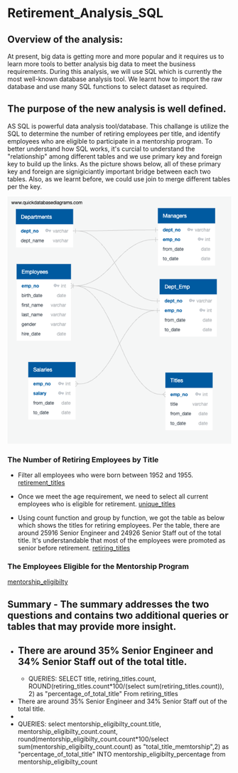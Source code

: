 # Retirement_Analysis_SQL

## Overview of the analysis:
At present, big data is getting more and more popular and it requires us to learn more tools to better analysis big data to meet the business requirements. During this analysis, we will use SQL which is currently the most well-known database analysis tool. We learnt how to import the raw database and use many SQL functions to select dataset as required. 

## The purpose of the new analysis is well defined. 
AS SQL is powerful data analysis tool/database. This challange is utilize the SQL to determine the number of retiring employees per title, and identify employees who are eligible to participate in a mentorship program. To better understand how SQL works, it's curcial to understand the "relationship" among different tables and we use primary key and foreign key to build up the links. As the picture shows below, all of these primary key and foreign are signigiciantly important bridge between each two tables. Also, as we learnt before, we could use join to merge different tables per the key.

![QuickDBD-export](QuickDBD-export.png)

### The Number of Retiring Employees by Title 
- Filter all employees who were born between 1952 and 1955.
[retirement_titles](Pewlett-Hackard-Analysis/retirement_titles.csv)

- Once we meet the age requirement, we need to select all current employees who is eligible for retirement.
[unique_titles](Pewlett-Hackard-Analysis/unique_titles.csv)

- Using count function and group by function, we got the table as below which shows the titles for retiring employees. Per the table, there are around 25916 Senior Engineer and 24926 Senior Staff out of the total title. It's understandable that most of the employees were promoted as senior before retirement.
[retiring_titles](Pewlett-Hackard-Analysis/retiring_titles.csv)

### The Employees Eligible for the Mentorship Program
[mentorship_eligibilty](Pewlett-Hackard-Analysis/mentorship_eligibilty.csv)


## Summary - The summary addresses the two questions and contains two additional queries or tables that may provide more insight. 
- There are around 35% Senior Engineer and 34% Senior Staff out of the total title. 
  - 
  - QUERIES:
    SELECT title, retiring_titles.count,
    ROUND(retiring_titles.count*100/(select sum(retiring_titles.count)), 2) as "percentage_of_total_title"
    From retiring_titles 
 - There are around 35% Senior Engineer and 34% Senior Staff out of the total title. 
  -
  - QUERIES:
    select mentorship_eligibilty_count.title, mentorship_eligibilty_count.count,
    round(mentorship_eligibilty_count.count*100/select sum(mentorship_eligibilty_count.count) as "total_title_memtorship",2) as "percentage_of_total_title"
    INTO mentorship_eligibilty_percentage
    from mentorship_eligibilty_count
